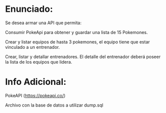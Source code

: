 # Enunciado:
Se desea armar una API que permita:

Consumir PokeApi para obtener y guardar una lista de 15 Pokemones.

Crear y listar equipos de hasta 3 pokemones, el equipo tiene que estar vinculado a un entrenador.

Crear, listar y detallar entrenadores.  El detalle del entrenador deberá poseer la lista de los equipos que lidera.

# Info Adicional:

PokeAPI (https://pokeapi.co/)

Archivo con la base de datos a utilizar dump.sql
